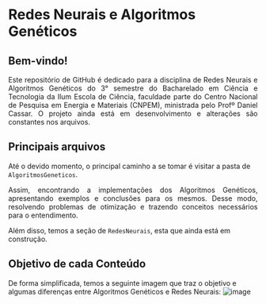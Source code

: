 # Redes Neurais e Algoritmos Genéticos

## Bem-vindo!

<p align="justify"> Este repositório de GitHub é dedicado para a disciplina de Redes Neurais e Algoritmos Genéticos do 3° semestre do Bacharelado em Ciência e Tecnologia da Ilum Escola de Ciência, faculdade parte do Centro Nacional de Pesquisa em Energia e Materiais (CNPEM), ministrada pelo Profº Daniel Cassar. O projeto ainda está em desenvolvimento e alterações são constantes nos arquivos.  </p>

## Principais arquivos

Até o devido momento, o principal caminho a se tomar é visitar a pasta de `AlgoritmosGeneticos`.

<p align="justify"> Assim, encontrando a implementações dos Algoritmos Genéticos, apresentando exemplos e conclusões para os mesmos. Desse modo, resolvendo problemas de otimização e trazendo conceitos necessários para o entendimento. </p>

Além disso, temos a seção de `RedesNeurais`, esta que ainda está em construção. 

## Objetivo de cada Conteúdo

De forma simplificada, temos a seguinte imagem que traz o objetivo e algumas diferenças entre Algoritmos Genéticos e Redes Neurais:
![image](https://user-images.githubusercontent.com/106711102/235772974-f345ca8a-8abd-4a8a-8303-006fe4192953.png)
